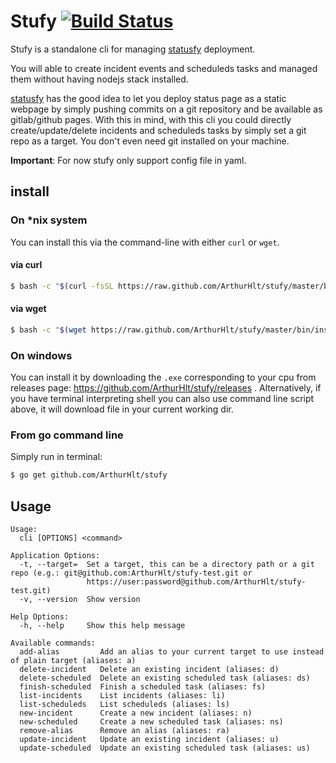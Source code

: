 # Stufy [![Build Status](https://travis-ci.com/ArthurHlt/stufy.svg?branch=master)](https://travis-ci.com/ArthurHlt/stufy)

Stufy is a standalone cli for managing [statusfy](https://statusfy.co) deployment.

You will able to create incident events and scheduleds tasks and managed them without having nodejs stack installed.

[statusfy](https://statusfy.co) has the good idea to let you deploy status page as a static webpage by simply pushing 
commits on a git repository and be available as gitlab/github pages. With this in mind, with this cli you could directly 
create/update/delete incidents and scheduleds tasks by simply set a git repo as a target. You don't even need git installed 
on your machine.

**Important**: For now stufy only support config file in yaml.

## install

### On *nix system

You can install this via the command-line with either `curl` or `wget`.

#### via curl

```bash
$ bash -c "$(curl -fsSL https://raw.github.com/ArthurHlt/stufy/master/bin/install.sh)"
```

#### via wget

```bash
$ bash -c "$(wget https://raw.github.com/ArthurHlt/stufy/master/bin/install.sh -O -)"
```

### On windows

You can install it by downloading the `.exe` corresponding to your cpu from releases page: https://github.com/ArthurHlt/stufy/releases .
Alternatively, if you have terminal interpreting shell you can also use command line script above, it will download file in your current working dir.

### From go command line

Simply run in terminal:

```bash
$ go get github.com/ArthurHlt/stufy
```

## Usage 

```
Usage:
  cli [OPTIONS] <command>

Application Options:
  -t, --target=  Set a target, this can be a directory path or a git repo (e.g.: git@github.com:ArthurHlt/stufy-test.git or
                 https://user:password@github.com/ArthurHlt/stufy-test.git)
  -v, --version  Show version

Help Options:
  -h, --help     Show this help message

Available commands:
  add-alias         Add an alias to your current target to use instead of plain target (aliases: a)
  delete-incident   Delete an existing incident (aliases: d)
  delete-scheduled  Delete an existing scheduled task (aliases: ds)
  finish-scheduled  Finish a scheduled task (aliases: fs)
  list-incidents    List incidents (aliases: li)
  list-scheduleds   List scheduleds (aliases: ls)
  new-incident      Create a new incident (aliases: n)
  new-scheduled     Create a new scheduled task (aliases: ns)
  remove-alias      Remove an alias (aliases: ra)
  update-incident   Update an existing incident (aliases: u)
  update-scheduled  Update an existing scheduled task (aliases: us)
```
